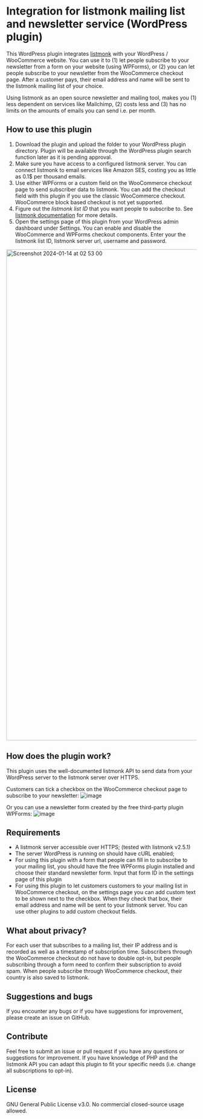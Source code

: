 # Integration for listmonk mailing list and newsletter service (WordPress plugin)

This WordPress plugin integrates [listmonk](https://listmonk.app/) with your WordPress / WooCommerce website. You can use it to (1) let people subscribe to your newsletter from a form on your website (using WPForms), or (2) you can let people subscribe to your newsletter from the WooCommerce checkout page. After a customer pays, their email address and name will be sent to the listmonk mailing list of your choice.

Using listmonk as an open source newsletter and mailing tool, makes you (1) less dependent on services like Mailchimp, (2) costs less and (3) has no limits on the amounts of emails you can send i.e. per month.

## How to use this plugin

1. Download the plugin and upload the folder to your WordPress plugin directory. Plugin will be available through the WordPress plugin search function later as it is pending approval. 
2. Make sure you have access to a configured listmonk server. You can connect listmonk to email services like Amazon SES, costing you as little as 0.1$ per thousand emails.
3. Use either WPForms or a custom field on the WooCommerce checkout page to send subscriber data to listmonk. You can add the checkout field with this plugin if you use the classic WooCommerce checkout. WooCommerce block based checkout is not yet supported.
4. Figure out the _listmonk list ID_ that you want people to subscribe to. See [listmonk documentation](https://listmonk.app/docs/) for more details.
5. Open the settings page of this plugin from your WordPress admin dashboard under Settings.  You can enable and disable the WooCommerce and WPForms checkout components. Enter your the listmonk list ID, listmonk server url, username and password. 
<img width="1296" alt="Screenshot 2024-01-14 at 02 53 00" src="https://github.com/post-duif/integration-listmonk-wordpress-plugin/assets/126626953/e7baa929-824d-4699-8fe0-9e7125382862">


## How does the plugin work?
This plugin uses the well-documented listmonk API to send data from your WordPress server to the listmonk server over HTTPS.

Customers can tick a checkbox on the WooCommerce checkout page to subscribe to your newsletter:
![image](https://github.com/post-duif/integration-listmonk-wordpress-plugin/assets/126626953/21bed5de-445b-4a48-9498-6a65fc6d6a97)

Or you can use a newsletter form created by the free third-party plugin WPForms:
![image](https://github.com/post-duif/integration-listmonk-wordpress-plugin/assets/126626953/bf17ae67-8617-4650-a5ed-d61901999d3c)


## Requirements
- A listmonk server accessible over HTTPS; (tested with listmonk v2.5.1)
- The server WordPress is running on should have cURL enabled;
- For using this plugin with a form that people can fill in to subscribe to your mailing list, you should have the free WPForms plugin installed and choose their standard newsletter form. Input that form ID in the settings page of this plugin 
- For using this plugin to let customers customers to your mailing list in WooCommerce checkout, on the settings page you can add custom text to be shown next to the checkbox. When they check that box, their email address and name will be sent to your listmonk server. You can use other plugins to add custom checkout fields. 

## What about privacy?
For each user that subscribes to a mailing list, their IP address and is recorded as well as a timestamp of subscription time. Subscribers through the WooCommerce checkout do not have to double opt-in, but people subscribing through a form need to confirm their subscription to avoid spam. When people subscribe through WooCommerce checkout, their country is also saved to listmonk. 

## Suggestions and bugs
If you encounter any bugs or if you have suggestions for improvement, please create an issue on GitHub.

## Contribute
Feel free to submit an issue or pull request if you have any questions or suggestions for improvement. If you have knowledge of PHP and the listmonk API you can adapt this plugin to fit your specific needs (i.e. change all subscriptions to opt-in).

## License
GNU General Public License v3.0. No commercial closed-source usage allowed.
